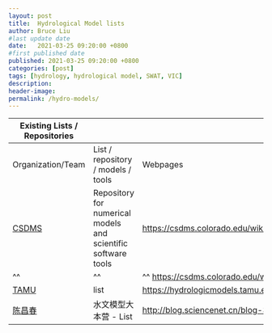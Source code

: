 ```yaml
---
layout: post
title:  Hydrological Model lists
author: Bruce Liu
#last update date
date:   2021-03-25 09:20:00 +0800
#first published date
published: 2021-03-25 09:20:00 +0800
categories: [post]
tags: [hydrology, hydrological model, SWAT, VIC]
description: 
header-image: 
permalink: /hydro-models/
---
```


<!--the above is the excerpt-->
<!--more-->
<!--the following is the text-->

| **Existing Lists / Repositories** |||
| ---------------------------|----------------------------|-----|
| Organization/Team          | List / repository / models / tools    | Webpages         |
| [CSDMS] | Repository for numerical models and scientific software tools | <https://csdms.colorado.edu/wiki/Model%5Fdownload%5Fportal> |
|^^ |^^ |^^ <https://csdms.colorado.edu/wiki/Hydrological%5FModels> |
| [TAMU] | list | <https://hydrologicmodels.tamu.edu/models.htm/> |
| [陈昌春] | 水文模型大本营 - List | <http://blog.sciencenet.cn/blog-350729-686420.html> |

<!--links-->
[CSDMS]: https://csdms.colorado.edu/wiki/Main_Page
[TAMU]: https://aglifesciences.tamu.edu/
[陈昌春]: http://blog.sciencenet.cn/home.php?mod=space&uid=350729
